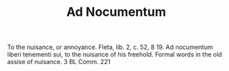 ---
title: Ad Nocumentum
letter: A
permalink: "/definitions/bld-ad-nocumentum.html"
body: To the nuisance, or annoyance. Fleta, lib. 2, c. 52, 8 19. Ad nocumentum liberi
  tenementi sui, to the nuisance of his freehold. Formal words in the old assise of
  nuisance. 3 BL Comm. 221
published_at: '2018-07-07'
source: Black's Law Dictionary 2nd Ed (1910)
layout: post
---